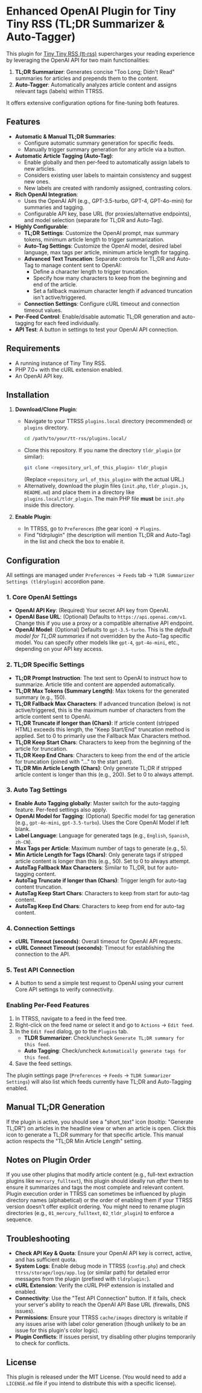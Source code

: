 # Enhanced OpenAI Plugin for Tiny Tiny RSS (TL;DR Summarizer & Auto-Tagger)

This plugin for [Tiny Tiny RSS (tt-rss)](https://tt-rss.org) supercharges your reading experience by leveraging the OpenAI API for two main functionalities:
1.  **TL;DR Summarizer**: Generates concise "Too Long; Didn't Read" summaries for articles and prepends them to the content.
2.  **Auto-Tagger**: Automatically analyzes article content and assigns relevant tags (labels) within TTRSS.

It offers extensive configuration options for fine-tuning both features.

## Features

*   **Automatic & Manual TL;DR Summaries**:
    *   Configure automatic summary generation for specific feeds.
    *   Manually trigger summary generation for any article via a button.
*   **Automatic Article Tagging (Auto-Tag)**:
    *   Enable globally and then per-feed to automatically assign labels to new articles.
    *   Considers existing user labels to maintain consistency and suggest new ones.
    *   New labels are created with randomly assigned, contrasting colors.
*   **Rich OpenAI Integration**:
    *   Uses the OpenAI API (e.g., GPT-3.5-turbo, GPT-4, GPT-4o-mini) for summaries and tagging.
    *   Configurable API key, base URL (for proxies/alternative endpoints), and model selection (separate for TL;DR and Auto-Tag).
*   **Highly Configurable**:
    *   **TL;DR Settings**: Customize the OpenAI prompt, max summary tokens, minimum article length to trigger summarization.
    *   **Auto-Tag Settings**: Customize the OpenAI model, desired label language, max tags per article, minimum article length for tagging.
    *   **Advanced Text Truncation**: Separate controls for TL;DR and Auto-Tag to manage content sent to OpenAI:
        *   Define a character length to trigger truncation.
        *   Specify how many characters to keep from the beginning and end of the article.
        *   Set a fallback maximum character length if advanced truncation isn't active/triggered.
    *   **Connection Settings**: Configure cURL timeout and connection timeout values.
*   **Per-Feed Control**: Enable/disable automatic TL;DR generation and auto-tagging for each feed individually.
*   **API Test**: A button in settings to test your OpenAI API connection.

## Requirements

*   A running instance of Tiny Tiny RSS.
*   PHP 7.0+ with the cURL extension enabled.
*   An OpenAI API key.

## Installation

1.  **Download/Clone Plugin**:
    *   Navigate to your TTRSS `plugins.local` directory (recommended) or `plugins` directory.
        ```bash
        cd /path/to/your/tt-rss/plugins.local/
        ```
    *   Clone this repository. If you name the directory `tldr_plugin` (or similar):
        ```bash
        git clone <repository_url_of_this_plugin> tldr_plugin
        ```
        (Replace `<repository_url_of_this_plugin>` with the actual URL.)
    *   Alternatively, download the plugin files (`init.php`, `tldr_plugin.js`, `README.md`) and place them in a directory like `plugins.local/tldr_plugin`. The main PHP file **must** be `init.php` inside this directory.

2.  **Enable Plugin**:
    *   In TTRSS, go to `Preferences` (the gear icon) -> `Plugins`.
    *   Find "tldrplugin" (the description will mention TL;DR and Auto-Tag) in the list and check the box to enable it.

## Configuration

All settings are managed under `Preferences` -> `Feeds` tab -> `TLDR Summarizer Settings (tldrplugin)` accordion pane.

### 1. Core OpenAI Settings
*   **OpenAI API Key**: (Required) Your secret API key from OpenAI.
*   **OpenAI Base URL**: (Optional) Defaults to `https://api.openai.com/v1`. Change this if you use a proxy or a compatible alternative API endpoint.
*   **OpenAI Model**: (Optional) Defaults to `gpt-3.5-turbo`. This is the *default model for TL;DR summaries* if not overridden by the Auto-Tag specific model. You can specify other models like `gpt-4`, `gpt-4o-mini`, etc., depending on your API key access.

### 2. TL;DR Specific Settings
*   **TL;DR Prompt Instruction**: The text sent to OpenAI to instruct how to summarize. Article title and content are appended automatically.
*   **TL;DR Max Tokens (Summary Length)**: Max tokens for the generated summary (e.g., 150).
*   **TL;DR Fallback Max Characters**: If advanced truncation (below) is not active/triggered, this is the maximum number of characters from the article content sent to OpenAI.
*   **TL;DR Truncate if longer than (Chars)**: If article content (stripped HTML) exceeds this length, the "Keep Start/End" truncation method is applied. Set to 0 to primarily use the Fallback Max Characters method.
*   **TL;DR Keep Start Chars**: Characters to keep from the beginning of the article for truncation.
*   **TL;DR Keep End Chars**: Characters to keep from the end of the article for truncation (joined with "..." to the start part).
*   **TL;DR Min Article Length (Chars)**: Only generate TL;DR if stripped article content is longer than this (e.g., 200). Set to 0 to always attempt.

### 3. Auto Tag Settings
*   **Enable Auto Tagging globally**: Master switch for the auto-tagging feature. Per-feed settings also apply.
*   **OpenAI Model for Tagging**: (Optional) Specific model for tag generation (e.g., `gpt-4o-mini`, `gpt-3.5-turbo`). Uses the Core OpenAI Model if left blank.
*   **Label Language**: Language for generated tags (e.g., `English`, `Spanish`, `zh-CN`).
*   **Max Tags per Article**: Maximum number of tags to generate (e.g., 5).
*   **Min Article Length for Tags (Chars)**: Only generate tags if stripped article content is longer than this (e.g., 50). Set to 0 to always attempt.
*   **AutoTag Fallback Max Characters**: Similar to TL;DR, but for auto-tagging content.
*   **AutoTag Truncate if longer than (Chars)**: Trigger length for auto-tag content truncation.
*   **AutoTag Keep Start Chars**: Characters to keep from start for auto-tag content.
*   **AutoTag Keep End Chars**: Characters to keep from end for auto-tag content.

### 4. Connection Settings
*   **cURL Timeout (seconds)**: Overall timeout for OpenAI API requests.
*   **cURL Connect Timeout (seconds)**: Timeout for establishing the connection to the API.

### 5. Test API Connection
*   A button to send a simple test request to OpenAI using your current Core API settings to verify connectivity.

### Enabling Per-Feed Features

1.  In TTRSS, navigate to a feed in the feed tree.
2.  Right-click on the feed name or select it and go to `Actions` -> `Edit feed`.
3.  In the `Edit Feed` dialog, go to the `Plugins` tab.
    *   **TLDR Summarizer**: Check/uncheck `Generate TL;DR summary for this feed`.
    *   **Auto Tagging**: Check/uncheck `Automatically generate tags for this feed`.
4.  Save the feed settings.

The plugin settings page (`Preferences` -> `Feeds` -> `TLDR Summarizer Settings`) will also list which feeds currently have TL;DR and Auto-Tagging enabled.

## Manual TL;DR Generation

If the plugin is active, you should see a "short_text" icon (tooltip: "Generate TL;DR") on articles in the headline view or when an article is open. Click this icon to generate a TL;DR summary for that specific article. This manual action respects the "TL;DR Min Article Length" setting.

## Notes on Plugin Order

If you use other plugins that modify article content (e.g., full-text extraction plugins like `mercury_fulltext`), this plugin should ideally run *after* them to ensure it summarizes and tags the most complete and relevant content. Plugin execution order in TTRSS can sometimes be influenced by plugin directory names (alphabetical) or the order of enabling them if your TTRSS version doesn't offer explicit ordering. You might need to rename plugin directories (e.g., `01_mercury_fulltext`, `02_tldr_plugin`) to enforce a sequence.

## Troubleshooting

*   **Check API Key & Quota**: Ensure your OpenAI API key is correct, active, and has sufficient quota.
*   **System Logs**: Enable debug mode in TTRSS (`config.php`) and check `ttrss/storage/logs/app.log` (or similar path) for detailed error messages from the plugin (prefixed with `tldrplugin:`).
*   **cURL Extension**: Verify the cURL PHP extension is installed and enabled.
*   **Connectivity**: Use the "Test API Connection" button. If it fails, check your server's ability to reach the OpenAI API Base URL (firewalls, DNS issues).
*   **Permissions**: Ensure your TTRSS `cache/images` directory is writable if any issues arise with label color generation (though unlikely to be an issue for this plugin's color logic).
*   **Plugin Conflicts**: If issues persist, try disabling other plugins temporarily to check for conflicts.

## License

This plugin is released under the MIT License. (You would need to add a `LICENSE.md` file if you intend to distribute this with a specific license).
